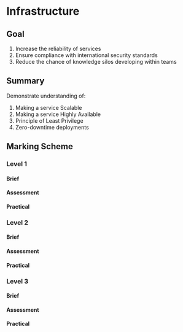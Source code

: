 # Infrastructure

## Goal

1. Increase the reliability of services
2. Ensure compliance with international security standards
3. Reduce the chance of knowledge silos developing within teams

## Summary

Demonstrate understanding of:

1. Making a service Scalable
2. Making a service Highly Available
3. Principle of Least Privilege
4. Zero-downtime deployments

## Marking Scheme

### Level 1

#### Brief

#### Assessment

#### Practical


### Level 2

#### Brief

#### Assessment

#### Practical

### Level 3

#### Brief

#### Assessment

#### Practical

